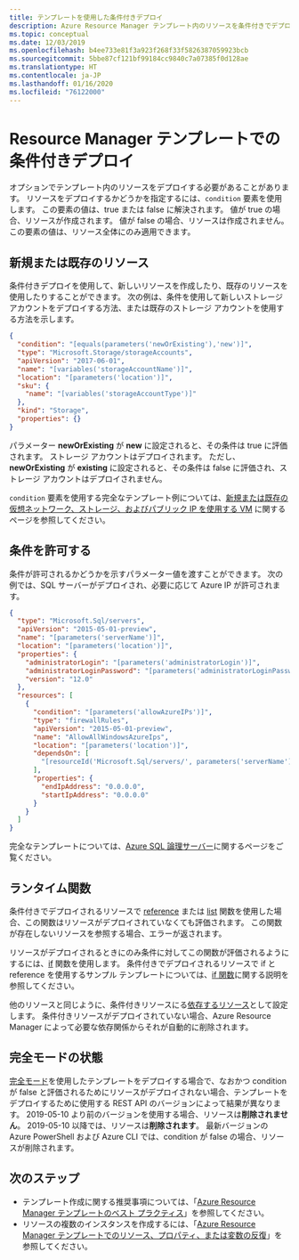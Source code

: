 ```yaml
---
title: テンプレートを使用した条件付きデプロイ
description: Azure Resource Manager テンプレート内のリソースを条件付きでデプロイする方法について説明します。
ms.topic: conceptual
ms.date: 12/03/2019
ms.openlocfilehash: b4ee733e81f3a923f268f33f5826387059923bcb
ms.sourcegitcommit: 5bbe87cf121bf99184cc9840c7a07385f0d128ae
ms.translationtype: HT
ms.contentlocale: ja-JP
ms.lasthandoff: 01/16/2020
ms.locfileid: "76122000"
---
```

# <a name="conditional-deployment-in-resource-manager-templates"></a>Resource Manager テンプレートでの条件付きデプロイ

オプションでテンプレート内のリソースをデプロイする必要があることがあります。 リソースをデプロイするかどうかを指定するには、`condition` 要素を使用します。 この要素の値は、true または false に解決されます。 値が true の場合、リソースが作成されます。 値が false の場合、リソースは作成されません。 この要素の値は、リソース全体にのみ適用できます。

## <a name="new-or-existing-resource"></a>新規または既存のリソース

条件付きデプロイを使用して、新しいリソースを作成したり、既存のリソースを使用したりすることができます。 次の例は、条件を使用して新しいストレージ アカウントをデプロイする方法、または既存のストレージ アカウントを使用する方法を示します。

```json
{
  "condition": "[equals(parameters('newOrExisting'),'new')]",
  "type": "Microsoft.Storage/storageAccounts",
  "apiVersion": "2017-06-01",
  "name": "[variables('storageAccountName')]",
  "location": "[parameters('location')]",
  "sku": {
    "name": "[variables('storageAccountType')]"
  },
  "kind": "Storage",
  "properties": {}
}
```

パラメーター **newOrExisting** が **new** に設定されると、その条件は true に評価されます。 ストレージ アカウントはデプロイされます。 ただし、**newOrExisting** が **existing** に設定されると、その条件は false に評価され、ストレージ アカウントはデプロイされません。

`condition` 要素を使用する完全なテンプレート例については、[新規または既存の仮想ネットワーク、ストレージ、およびパブリック IP を使用する VM](https://github.com/Azure/azure-quickstart-templates/tree/master/201-vm-new-or-existing-conditions) に関するページを参照してください。

## <a name="allow-condition"></a>条件を許可する

条件が許可されるかどうかを示すパラメーター値を渡すことができます。 次の例では、SQL サーバーがデプロイされ、必要に応じて Azure IP が許可されます。

```json
{
  "type": "Microsoft.Sql/servers",
  "apiVersion": "2015-05-01-preview",
  "name": "[parameters('serverName')]",
  "location": "[parameters('location')]",
  "properties": {
    "administratorLogin": "[parameters('administratorLogin')]",
    "administratorLoginPassword": "[parameters('administratorLoginPassword')]",
    "version": "12.0"
  },
  "resources": [
    {
      "condition": "[parameters('allowAzureIPs')]",
      "type": "firewallRules",
      "apiVersion": "2015-05-01-preview",
      "name": "AllowAllWindowsAzureIps",
      "location": "[parameters('location')]",
      "dependsOn": [
        "[resourceId('Microsoft.Sql/servers/', parameters('serverName'))]"
      ],
      "properties": {
        "endIpAddress": "0.0.0.0",
        "startIpAddress": "0.0.0.0"
      }
    }
  ]
}
```

完全なテンプレートについては、[Azure SQL 論理サーバー](https://github.com/Azure/azure-quickstart-templates/tree/master/101-sql-logical-server)に関するページをご覧ください。

## <a name="runtime-functions"></a>ランタイム関数

条件付きでデプロイされるリソースで [reference](template-functions-resource.md#reference) または [list](template-functions-resource.md#list) 関数を使用した場合、この関数はリソースがデプロイされていなくても評価されます。 この関数が存在しないリソースを参照する場合、エラーが返されます。

リソースがデプロイされるときにのみ条件に対してこの関数が評価されるようにするには、[if](template-functions-logical.md#if) 関数を使用します。 条件付きでデプロイされるリソースで if と reference を使用するサンプル テンプレートについては、[if 関数](template-functions-logical.md#if)に関する説明を参照してください。

他のリソースと同じように、条件付きリソースにる[依存するリソース](define-resource-dependency.md)として設定します。 条件付きリソースがデプロイされていない場合、Azure Resource Manager によって必要な依存関係からそれが自動的に削除されます。

## <a name="condition-with-complete-mode"></a>完全モードの状態

[完全モード](deployment-modes.md)を使用したテンプレートをデプロイする場合で、なおかつ condition が false と評価されるためにリソースがデプロイされない場合、テンプレートをデプロイするために使用する REST API のバージョンによって結果が異なります。 2019-05-10 より前のバージョンを使用する場合、リソースは**削除されません**。 2019-05-10 以降では、リソースは**削除されます**。 最新バージョンの Azure PowerShell および Azure CLI では、condition が false の場合、リソースが削除されます。

## <a name="next-steps"></a>次のステップ

* テンプレート作成に関する推奨事項については、「[Azure Resource Manager テンプレートのベスト プラクティス](template-best-practices.md)」を参照してください。
* リソースの複数のインスタンスを作成するには、「[Azure Resource Manager テンプレートでのリソース、プロパティ、または変数の反復](create-multiple-instances.md)」を参照してください。
